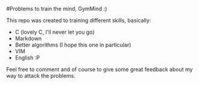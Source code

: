 #Problems to train the mind, GymMind :)

This repo was created to training different skills, basically:
 - C (lovely C, I'll never let you go)
 - Markdown
 - Better algorithms (I hope this one in particular)
 - VIM 
 - English :P

Feel free to comment and of course to give some great feedback about my way to attack the problems. 
